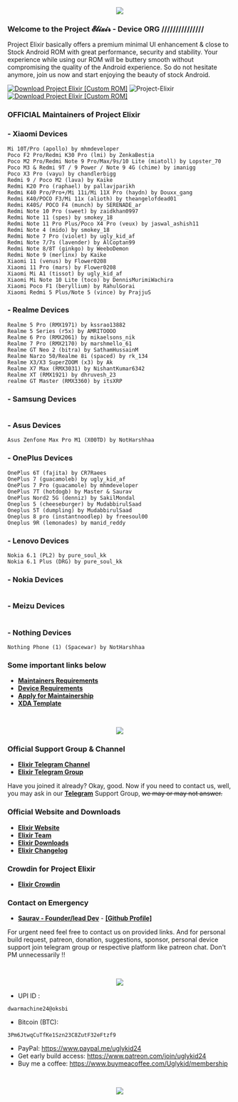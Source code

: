 <p align="center">
  <img src="https://i.imgur.com/po2OKNU.png" />
</p>

### Welcome to the Project 𝓔𝓵𝓲𝔁𝓲𝓻 - Device ORG /////////////// 

Project Elixir basically offers a premium minimal UI enhancement & close to Stock Android ROM with great performance, security and stability. Your experience while using our ROM will be buttery smooth without compromising the quality of the Android experience. So do not hesitate anymore, join us now and start enjoying the beauty of stock Android. 

[![Download Project Elixir [Custom ROM]](https://img.shields.io/sourceforge/dm/project-elixir.svg)](https://projectelixiros.com/download) <img src="https://komarev.com/ghpvc/?username=Project-Elixir&style=flat-square" alt="Project-Elixir" />  [![Download Project Elixir [Custom ROM]](https://img.shields.io/sourceforge/dt/project-elixir.svg)](https://projectelixiros.com/download) 

### OFFICIAL Maintainers of Project Elixir

<!--START_SECTION:devices-->
### - Xiaomi Devices
```
Mi 10T/Pro (apollo) by mhmdeveloper
Poco F2 Pro/Redmi K30 Pro (lmi) by ZenkaBestia
Poco M2 Pro/Redmi Note 9 Pro/Max/9s/10 Lite (miatoll) by Lopster_70
Poco M3 & Redmi 9T / 9 Power / Note 9 4G (chime) by imanigg
Poco X3 Pro (vayu) by chandlerbigg
Redmi 9 / Poco M2 (lava) by Kaike
Redmi K20 Pro (raphael) by pallavjparikh
Redmi K40 Pro/Pro+/Mi 11i/Mi 11X Pro (haydn) by Douxx_gang
Redmi K40/POCO F3/Mi 11x (alioth) by theangelofdead01
Redmi K40S/ POCO F4 (munch) by SERENADE_ar
Redmi Note 10 Pro (sweet) by zaidkhan0997
Redmi Note 11 (spes) by smokey_18
Redmi Note 11 Pro Plus/Poco X4 Pro (veux) by jaswal_ashish11
Redmi Note 4 (mido) by smokey_18
Redmi Note 7 Pro (violet) by ugly_kid_af
Redmi Note 7/7s (lavender) by AlCoptan99
Redmi Note 8/8T (ginkgo) by WeeboDemon
Redmi Note 9 (merlinx) by Kaike
Xiaomi 11 (venus) by Flower0208
Xiaomi 11 Pro (mars) by Flower0208
Xiaomi Mi A1 (tissot) by ugly_kid_af
Xiaomi Mi Note 10 Lite (toco) by DennisMurimiWachira
Xiaomi Poco F1 (beryllium) by RahulGorai
Xiaomi Redmi 5 Plus/Note 5 (vince) by PrajjuS
```

### - Realme Devices
```
Realme 5 Pro (RMX1971) by kssrao13882
Realme 5 Series (r5x) by AMRITOOOO
Realme 6 Pro (RMX2061) by mikaelsons_nik
Realme 7 Pro (RMX2170) by marshmello_61
Realme GT Neo 2 (bitra) by SathamHussainM
Realme Narzo 50/Realme 8i (spaced) by rk_134
Realme X3/X3 SuperZOOM (x3) by Ak
Realme X7 Max (RMX3031) by NishantKumar6342
Realme XT (RMX1921) by dhruvesh_23
realme GT Master (RMX3360) by itsXRP
```

### - Samsung Devices
```
```

### - Asus Devices
```
Asus Zenfone Max Pro M1 (X00TD) by NotHarshhaa
```

### - OnePlus Devices
```
OnePlus 6T (fajita) by CR7Raees
OnePlus 7 (guacamoleb) by ugly_kid_af
OnePlus 7 Pro (guacamole) by mhmdeveloper
OnePlus 7T (hotdogb) by Master & Saurav
OnePlus Nord2 5G (denniz) by SakilMondal
Oneplus 5 (cheeseburger) by MudabbirulSaad
Oneplus 5T (dumpling) by MudabbirulSaad
Oneplus 8 pro (instantnoodlep) by freesoul00
Oneplus 9R (lemonades) by manid_reddy
```

### - Lenovo Devices
```
Nokia 6.1 (PL2) by pure_soul_kk
Nokia 6.1 Plus (DRG) by pure_soul_kk
```

### - Nokia Devices
```
```

### - Meizu Devices
```
```

### - Nothing Devices
```
Nothing Phone (1) (Spacewar) by NotHarshhaa
```
<!--END_SECTION:devices-->

### Some important links below
* [**Maintainers Requirements**](https://projectelixiros.com/documentation)
* [**Device Requirements**](https://projectelixiros.com/documentation)
* [**Apply for Maintainership**](https://docs.google.com/forms/d/1eme8i0nXFNpv2fEfbskoANIwLUGy4KcYXssluWv6obE)
* [**XDA Template**](https://raw.githubusercontent.com/Project-Elixir/docs/Tiramisu/xda_template.txt)

<br>

<p align="center">
  <img src="https://i.imgur.com/3ptBcpR.png" />
</p>

### Official Support Group & Channel
 * [**Elixir Telegram Channel**](https://telegram.me/Elixir_Updates)
 * [**Elixir Telegram Group**](https://telegram.me/Elixir_Discussion)
 
Have you joined it already? Okay, good. Now if you need to contact us, well, you may ask in our [**Telegram**](https://telegram.me/Elixir_Discussion) Support Group, ~~we may or may not answer.~~
 
 ### Official Website and Downloads
 * [**Elixir Website**](https://projectelixiros.com/)
 * [**Elixir Team**](https://projectelixiros.com/team)
 * [**Elixir Downloads**](https://projectelixiros.com/download)
 * [**Elixir Changelog**](https://projectelixiros.com/changelog)


### Crowdin for Project Elixir
 * [**Elixir Crowdin**](https://crowdin.com/profile/ProjectElixir)

### Contact on Emergency
* [**Saurav - Founder/lead Dev**](https://telegram.me/ugly_kid_af) - [**[Github Profile]**](https://github.com/ugly-kid-af)

For urgent need feel free to contact us on provided links. And for personal build request, patreon, donation, suggestions, sponsor, personal device support join telegram group or respective platform like patreon chat. Don't PM unnecessarily !!

<br>

<p align="center">
  <img src="https://i.imgur.com/Oe2dGbl.png" />
</p>

- UPI ID :  
```
dwarmachine24@oksbi
```

- Bitcoin (BTC):  
```
3Pm6JtwqCuTfKe1Szn23C8ZutF32eFtzf9
```

- PayPal: https://www.paypal.me/uglykid24
- Get early build access: https://www.patreon.com/join/uglykid24
- Buy me a coffee: https://www.buymeacoffee.com/Uglykid/membership

<br>

<p align="center">
  <img src="https://i.imgur.com/EtbsAyn.png" />
</p>
